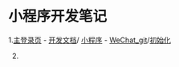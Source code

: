 # 小程序开发笔记

1.[主登录页](https://mp.weixin.qq.com/) - 
[开发文档](https://developers.weixin.qq.com/miniprogram/dev/framework/config.html#%E5%85%A8%E5%B1%80%E9%85%8D%E7%BD%AE)/
[小程序](https://developers.weixin.qq.com/miniprogram/dev/wxcloud/quick-start/miniprogram.html) - 
[WeChat_git](https://git.weixin.qq.com/)/[初始化](https://git.weixin.qq.com/users/perfect_information)

2.
